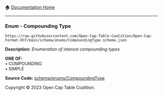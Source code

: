 :house: [Documentation Home](../../../README.md)

---

### Enum - Compounding Type

`https://raw.githubusercontent.com/Open-Cap-Table-Coalition/Open-Cap-Format-OCF/main/schema/enums/CompoundingType.schema.json`

**Description:** _Enumeration of interest compounding types_

**ONE OF:**</br>&bull; COMPOUNDING </br>&bull; SIMPLE

**Source Code:** [schema/enums/CompoundingType](../../../../schema/enums/CompoundingType.schema.json)

Copyright © 2023 Open Cap Table Coalition.
